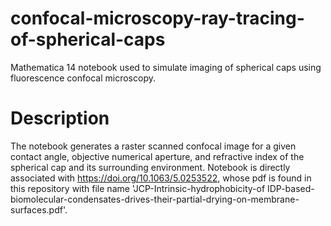 # confocal-microscopy-ray-tracing-of-spherical-caps
Mathematica 14 notebook used to simulate imaging of spherical caps using fluorescence confocal microscopy. 

# Description

The notebook generates a raster scanned confocal image for a given contact angle, objective numerical aperture, and refractive index of the spherical cap and its surrounding environment. Notebook is directly associated with https://doi.org/10.1063/5.0253522, whose pdf is found in this repository with file name 'JCP-Intrinsic-hydrophobicity-of IDP-based-biomolecular-condensates-drives-their-partial-drying-on-membrane-surfaces.pdf'. 


